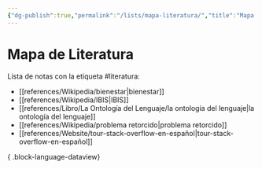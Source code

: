 ```yaml
---
{"dg-publish":true,"permalink":"/lists/mapa-literatura/","title":"Mapa de Conceptos","tags":["público","mapa"],"dgShowLocalGraph":true,"created":"2024-03-04T10:39:17.632-06:00","updated":"2024-03-04T10:42:51.146-06:00"}
---
```


# Mapa de Literatura

Lista de notas con la etiqueta \#literatura:
- [[references/Wikipedia/bienestar\|bienestar]]
- [[references/Wikipedia/IBIS\|IBIS]]
- [[references/Libro/La Ontología del Lenguaje/la ontología del lenguaje\|la ontología del lenguaje]]
- [[references/Wikipedia/problema retorcido\|problema retorcido]]
- [[references/Website/tour-stack-overflow-en-español\|tour-stack-overflow-en-español]]

{ .block-language-dataview}
